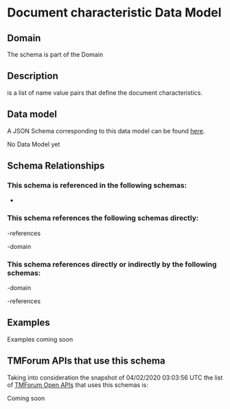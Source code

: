 # Document characteristic Data Model

## Domain

The  schema is part of the  Domain

## Description

is a list of name value pairs that define the document characteristics.

## Data model

A JSON Schema corresponding to this data model can be found
[here](https://github.com/tmforum-rand/schemas/blob/candidates/Common/DocumentCharacteristic.schema.json).

No Data Model yet

## Schema Relationships

### This schema is referenced in the following schemas:

-

### This schema references the following schemas directly:

-references

-domain

### This schema references directly or indirectly by the following schemas:

-domain

-references



## Examples

Examples coming soon

## TMForum APIs that use this schema

Taking into consideration the snapshot of 04/02/2020 03:03:56 UTC the list of [TMForum Open APIs](https://www.tmforum.org/open-apis/) that uses this schemas is:

Coming soon